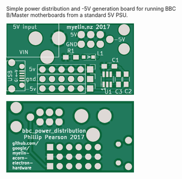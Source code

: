 Simple power distribution and -5V generation board for running BBC
B/Master motherboards from a standard 5V PSU.

![PCB front](pcb/pcb-front.png)

![PCB back](pcb/pcb-back.png)
